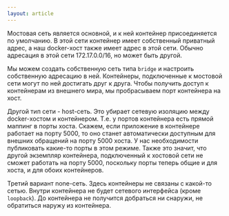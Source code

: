 ```yaml
---
layout: article
---
```


Мостовая сеть является основной, и к ней контейнер присоединяется по умолчанию. В этой сети контейнер имеет собственный приватный адрес, а наш docker-хост также имеет адрес в этой сети. Обычно адресация в этой сети 172.17.0.0/16, но может быть другой.

Мы можем создать собственную сеть типа `bridge` и настроить собственную адресацию в ней. Контейнеры, подключенные к мостовой сети могут по ней достигать друг к друга. Чтобы получить доступ к контейнерам из внешнего мира, мы пробрасываем порт контейнера на хост.

Другой тип сети - host-сеть. Это убирает сетевую изоляцию между docker-хостом и контейнером. Т.е. у портов контейнера есть прямой маппинг в порты хоста. Скажем, если приложение в контейнере работает на порту 5000, то оно станет автоматически доступным для внешних обращений на порту 5000 хоста. У нас необходимости публиковать какие-то порты в этом режиме. Также это значит, что другой экземпляр контейнера, подключенный к хостовой сети не сможет работать на порту 5000, поскольку порты теперь общие и для хоста, и для обоих контейнеров.

Третий вариант none-сеть. Здесь контейнеры не связаны с какой-то сетью. Внутри контейнера не будет сетевого интерфейса (кроме `loopback`). До контейнера не получится добраться ни снаружи, не обратиться наружу из контейнера.
